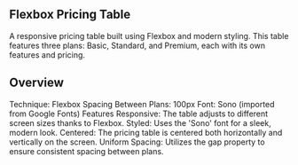 ## Flexbox Pricing Table
A responsive pricing table built using Flexbox and modern styling. This table features three plans: Basic, Standard, and Premium, each with its own features and pricing.

## Overview
Technique: Flexbox
Spacing Between Plans: 100px
Font: Sono (imported from Google Fonts)
Features
Responsive: The table adjusts to different screen sizes thanks to Flexbox.
Styled: Uses the 'Sono' font for a sleek, modern look.
Centered: The pricing table is centered both horizontally and vertically on the screen.
Uniform Spacing: Utilizes the gap property to ensure consistent spacing between plans.

